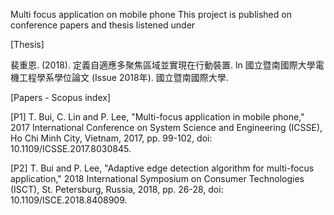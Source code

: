 Multi focus application on mobile phone
This project is published on conference papers and thesis listened under
<p>[Thesis]</p>
<p>裴重恩. (2018). 定義自適應多聚焦區域並實現在行動裝置. In 國立暨南國際大學電機工程學系學位論文 (Issue 2018年). 國立暨南國際大學.</p>

<p>[Papers - Scopus index]</p>
<p>[P1] T. Bui, C. Lin and P. Lee, "Multi-focus application in mobile phone," 2017 International Conference on System Science and Engineering (ICSSE), Ho Chi Minh City, Vietnam, 2017, pp. 99-102, doi: 10.1109/ICSSE.2017.8030845.</p>
<p>[P2] T. Bui and P. Lee, "Adaptive edge detection algorithm for multi-focus application," 2018 International Symposium on Consumer Technologies (ISCT), St. Petersburg, Russia, 2018, pp. 26-28, doi: 10.1109/ISCE.2018.8408909.</p>

